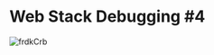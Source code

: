 # Web Stack Debugging #4

![frdkCrb](https://github.com/Ronnie5562/alu-system_engineering-devops/assets/110787129/e9fee759-5241-4f1c-b231-602f1a482ddf)
